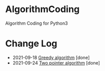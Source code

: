 # AlgorithmCoding
Algorithm Coding for Python3

# Change Log
- 2021-09-18 [Greedy algorithm](https://github.com/zhu733756/AlgorithmCoding/tree/master/%E8%B4%AA%E5%BF%83%E7%AE%97%E6%B3%95) [done]
- 2021-09-24 [Two pointer algorithm](https://github.com/zhu733756/AlgorithmCoding/tree/master/%E7%8E%A9%E8%BD%AC%E5%8F%8C%E6%8C%87%E9%92%88) [done]